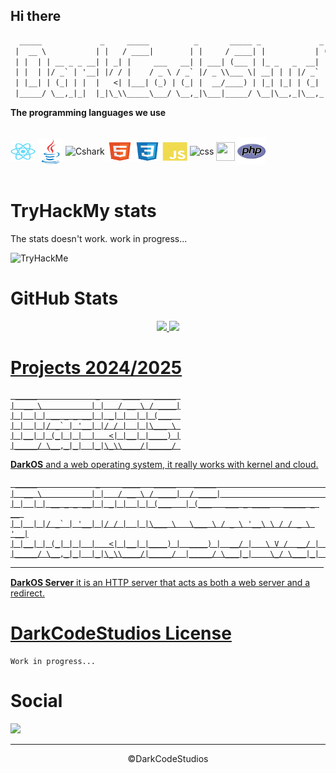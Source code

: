 ## Hi there 
```txt
  _____             _     _____          _       _____ _             _ _             _______                   
 |  __ \           | |   / ____|        | |     / ____| |           | (_)           |__   __|                  
 | |  | | __ _ _ __| | _| |     ___   __| | ___| (___ | |_ _   _  __| |_  ___  ___     | | ___  __ _ _ __ ___  
 | |  | |/ _` | '__| |/ / |    / _ \ / _` |/ _ \\___ \| __| | | |/ _` | |/ _ \/ __|    | |/ _ \/ _` | '_ ` _ \ 
 | |__| | (_| | |  |   <| |___| (_) | (_| |  __/____) | |_| |_| | (_| | | (_) \__ \    | |  __/ (_| | | | | | |
 |_____/ \__,_|_|  |_|\_\\_____\___/ \__,_|\___|_____/ \__|\__,_|\__,_|_|\___/|___/    |_|\___|\__,_|_| |_| |_|
 ```                                                                                                              
                                                                                                               
**The programming languages we use**
<div style="display: inline_block"><br>
  <img align="center" alt="React" height="30" width="40" src="https://raw.githubusercontent.com/devicons/devicon/master/icons/react/react-original.svg">
  <img align="center" alt="java" height="40" width="40" src="https://raw.githubusercontent.com/devicons/devicon/master/icons/java/java-original.svg">
  <img align="center" alt="Cshark" height="30" width="30" src="https://user-images.githubusercontent.com/99184393/180462270-ea4a249c-627c-4479-9431-5c3fd25454c4.png">
  <img align="center" alt="Html" height="30" width="40" src="https://raw.githubusercontent.com/devicons/devicon/master/icons/html5/html5-original.svg">
  <img align="center" alt="css" height="30" width="40" src="https://raw.githubusercontent.com/devicons/devicon/master/icons/css3/css3-original.svg">
  <img align="center" alt="js" height="30" width="40" src="https://raw.githubusercontent.com/devicons/devicon/master/icons/javascript/javascript-plain.svg">
  <img align="center" alt="css" height="30" width="30" src="https://user-images.githubusercontent.com/99184393/201854074-917b3994-ea11-447a-86f9-d7a9e4969f0c.png">
  <img align="center" alt="" height="30" width="30" src="https://user-images.githubusercontent.com/99184393/177784603-d69e9d02-721a-4bce-b9b3-949165d2edeb.png">
  <img align="center" alt="" height="45" width="45" src="https://raw.githubusercontent.com/devicons/devicon/master/icons/php/php-original.svg" alt="php"/>

</div>
 <br />
 <h1>TryHackMy stats</h1>
 <p>The stats doesn't work. work in progress...</p>
 <img src="https://tryhackme-badges.s3.amazonaws.com/Nexunity.png" alt="TryHackMe">

 <h1>GitHub Stats</h1>
<div align="center">
  <a href="https://github.com/DarkCodeStudios">
  <img height="180em" src="https://github-readme-stats.vercel.app/api?username=DarkCodeStudios&show_icons=true&theme=radical"/>
 <img height="180em" src="https://github-readme-stats.vercel.app/api/top-langs/?username=DarkCodeStudios&layout=compact"/>
</div>
<div> 
</div>
<h1>Projects 2024/2025</h1>

 ```
  _____             _     ____   _____ 
 |  __ \           | |   / __ \ / ____|
 | |  | | __ _ _ __| | _| |  | | (___  
 | |  | |/ _` | '__| |/ / |  | |\___ \ 
 | |__| | (_| | |  |   <| |__| |____) |
 |_____/ \__,_|_|  |_|\_\\____/|_____/ 
 ```
**DarkOS**
 and a web operating system, it really works with kernel and cloud.

 ```
  _____             _     ____   _____    _____                          
 |  __ \           | |   / __ \ / ____|  / ____|                         
 | |  | | __ _ _ __| | _| |  | | (___   | (___   ___ _ ____   _____ _ __ 
 | |  | |/ _` | '__| |/ / |  | |\___ \   \___ \ / _ \ '__\ \ / / _ \ '__|
 | |__| | (_| | |  |   <| |__| |____) |  ____) |  __/ |   \ V /  __/ |   
 |_____/ \__,_|_|  |_|\_\\____/|_____/  |_____/ \___|_|    \_/ \___|_|   
                                                                       
 ```
**DarkOS Server**
it is an HTTP server that acts as both a web server and a redirect.

 <h1>DarkCodeStudios License</h1>
 
```txt
Work in progress...
```

 <h1>Social</h1>
 <a href="https://www.youtube.com/@DARKKCODE" target="_blank"><img src="https://img.shields.io/badge/YouTube-E4405F?style=for-the-badge&logo=youtube&logoColor=white" target="_blank"></a> 
</a>
<hr />


<p align="center">&copyDarkCodeStudios</p>

